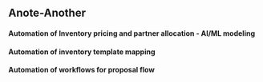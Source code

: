## Anote-Another
#### Automation of Inventory pricing and partner allocation - AI/ML modeling
#### Automation of inventory template mapping
#### Automation of workflows for proposal flow
